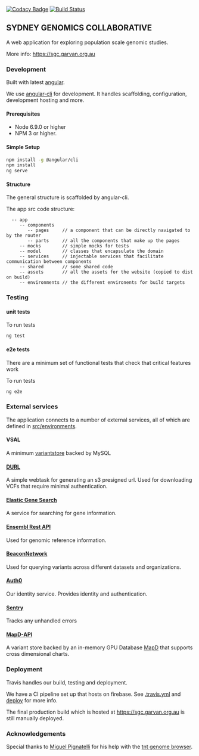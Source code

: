 [![Codacy Badge](https://api.codacy.com/project/badge/Grade/e696a4f2fc9c47f98c7f4e19baddde7c)](https://www.codacy.com/app/shane.a.husson/sgc?utm_source=github.com&utm_medium=referral&utm_content=shusson/sgc&utm_campaign=badger)
[![Build Status](https://travis-ci.org/shusson/sgc.svg?branch=master)](https://travis-ci.org/shusson/sgc)

## SYDNEY GENOMICS COLLABORATIVE

A web application for exploring population scale genomic studies.

More info: https://sgc.garvan.org.au 

### Development
Built with latest [angular](https://github.com/angular/angular).

We use [angular-cli](https://github.com/angular/angular-cli) for
development. It handles scaffolding, configuration, development hosting 
and more.

#### Prerequisites

 - Node 6.9.0 or higher
 - NPM 3 or higher.

#### Simple Setup

```bash
npm install -g @angular/cli
npm install
ng serve
```

#### Structure
The general structure is scaffolded by angular-cli.

The app src code structure:

```
  -- app
     -- components
        -- pages     // a component that can be directly navigated to by the router
        -- parts     // all the components that make up the pages
     -- mocks        // simple mocks for tests
     -- model        // classes that encapsulate the domain
     -- services     // injectable services that facilitate communication between components
     -- shared       // some shared code
     -- assets       // all the assets for the website (copied to dist on build)
     -- environments // the different environents for build targets
```

### Testing

#### unit tests

To run tests
```bash
ng test
```
  
#### e2e tests
 
There are a minimum set of functional tests that check that critical 
features work

To run tests
```bash
ng e2e
```

### External services
The application connects to a number of external services, 
all of which are defined in [src/environments](src/environments). 
   
#### VSAL
A minimum [variantstore](https://github.com/shusson/variantstore) backed by MySQL

#### [DURL](https://github.com/shusson/durl)
A simple webtask for generating an s3 presigned url. 
Used for downloading VCFs that require minimal authentication.
 
#### [Elastic Gene Search](https://github.com/shusson/genesearch)
A service for searching for gene information.

#### [Ensembl Rest API](http://rest.ensembl.org/)
Used for genomic reference information.

#### [BeaconNetwork](https://beacon-network.org/)
Used for querying variants across different datasets and organizations.

#### [Auth0](https://auth0.com/)
Our identity service. Provides identity and authentication.

#### [Sentry](https://sentry.io/)
Tracks any unhandled errors

#### [MapD-API](https://github.com/shusson/mapd-api)
A variant store backed by an in-memory GPU Database [MapD](https://github.com/mapd/mapd-core) that supports cross dimensional charts.

### Deployment

Travis handles our build, testing and deployment. 

We have a CI pipeline set up that hosts on firebase.
See [.travis.yml](.travis.yml) and [deploy](deploy) for more info.

The final production build which is hosted at https://sgc.garvan.org.au 
is still manually deployed.

### Acknowledgements
Special thanks to [Miguel Pignatelli](https://github.com/emepyc) 
for his help with the [tnt genome browser](https://github.com/tntvis/tnt.genome).
